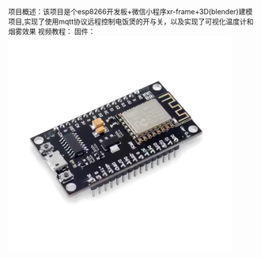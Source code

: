 项目概述：该项目是个esp8266开发板+微信小程序xr-frame+3D(blender)建模项目,实现了使用mqtt协议远程控制电饭煲的开与关，以及实现了可视化温度计和烟雾效果
视频教程：
固件：![image](https://github.com/Tem-man/cookerDigital/blob/master/hardware_images/esp8266%E5%BC%80%E5%8F%91%E6%9D%BF.png)

